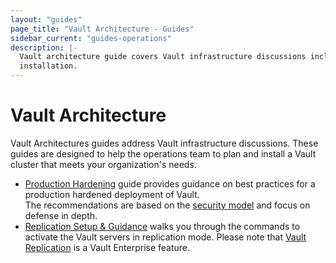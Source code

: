```yaml
---
layout: "guides"
page_title: "Vault Architecture - Guides"
sidebar_current: "guides-operations"
description: |-
  Vault architecture guide covers Vault infrastructure discussions including
  installation.   
---
```


# Vault Architecture

Vault Architectures guides address Vault infrastructure discussions.  These
guides are designed to help the operations team to plan and install a Vault
cluster that meets your organization's needs.

- [Production Hardening](/guides/architecture/production.html) guide provides
guidance on best practices for a production hardened deployment of Vault.  
The recommendations are based on the [security model](/docs/internals/security.html)
and focus on defense in depth.
- [Replication Setup & Guidance](/guides/architecture/replication.html)
walks you through the commands to activate the Vault servers in replication mode.
Please note that [Vault Replication](/docs/vault-enterprise/replication/index.html)
is a Vault Enterprise feature.
